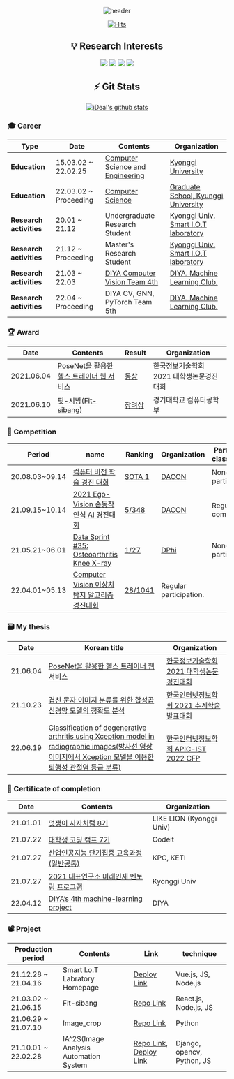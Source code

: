 <div align="center">

![header](https://capsule-render.vercel.app/api?type=soft&color=auto&height=170&section=header&text=%20Lee%20Sangmin%20&fontSize=50)

[![Hits](https://hits.seeyoufarm.com/api/count/incr/badge.svg?url=https%3A%2F%2Fgithub.com%2Fd9249&count_bg=%23F73838&title_bg=%23555555&icon=github.svg&icon_color=%23FFFFFF&title=Hits&edge_flat=false)](https://hits.seeyoufarm.com)

</div>

<div align="center">

## 💡 Research Interests

<img src="https://img.shields.io/badge/Deep_Learing-000000?style=flat-square&logo=Deep_Learing&logoColor=white"/></a>
<img src="https://img.shields.io/badge/Generative_Neural_Network-000000?style=flat-square&logo=Generative_Neural_Network&logoColor=white"/></a>
<img src="https://img.shields.io/badge/Convolutional_Neural_Network-000000?style=flat-square&logo=Convolutional_Neural_Network&logoColor=white"/></a>
<img src="https://img.shields.io/badge/Computer_Vision-000000?style=flat-square&logo=Computer_Vision&logoColor=white"/></a>

## ⚡️ Git Stats

[![iDeal's github stats](https://github-readme-stats.vercel.app/api?username=d9249&show_icons=true&count_private=true&theme=dark)](https://github.com/anuraghazra/github-readme-stats)

</div>

### :mortar_board: Career

| **Type** | **Date**| **Contents**| **Organization**|
|---|---|---|---|
| **Education** | 15.03.02 ~ 22.02.25 | [Computer Science and Engineering](http://cs.kyonggi.ac.kr:8080/Index) | [Kyonggi University](http://www.kyonggi.ac.kr/) |
| **Education** | 22.03.02 ~ Proceeding | [Computer Science](http://cs.kyonggi.ac.kr:8080/Index) | [Graduate School, Kyunggi University](http://www.kyonggi.ac.kr/) |
| **Research activities** | 20.01 ~ 21.12 | Undergraduate Research Student | [Kyonggi Univ. Smart I.O.T laboratory](https://netlab.kyonggi.ac.kr/) |
| **Research activities** | 21.12 ~ Proceeding | Master's Research Student | [Kyonggi Univ. Smart I.O.T laboratory](https://netlab.kyonggi.ac.kr/) |
| **Research activities** | 21.03 ~ 22.03 | [DIYA Computer Vision Team 4th](https://velog.io/@d9249/DIYA-5기를-시작하며-4기-회고록) | [DIYA. Machine Learning Club.](https://blog.diyaml.com/) |
| **Research activities** | 22.04 ~ Proceeding | DIYA CV, GNN, PyTorch Team 5th | [DIYA. Machine Learning Club.](https://blog.diyaml.com/) |
  

### :trophy: Award
  
| **Date** | **Contents** | **Result** | **Organization**|
|---|---|---|---|
|2021.06.04 | [PoseNet을 활용한 헬스 트레이너 웹 서비스](https://github.com/KGU-Code-15/fit-sibang/blob/main/Develop%20docs/PoseNet%EC%9D%84%20%ED%99%9C%EC%9A%A9%ED%95%9C%20%ED%97%AC%EC%8A%A4%20%ED%8A%B8%EB%A0%88%EC%9D%B4%EB%84%88%20%EC%9B%B9%20%EC%84%9C%EB%B9%84%EC%8A%A4.pdf) | [동상](https://github.com/d9249/Portfolio/blob/main/Attachment/%5B16%5D%20%EB%8F%99%EC%83%81_%EC%9D%B4%EC%83%81%EB%AF%BC_PoseNet%EC%9D%84%20%ED%99%9C%EC%9A%A9%ED%95%9C%20%ED%97%AC%EC%8A%A4%20%ED%8A%B8%EB%A0%88%EC%9D%B4%EB%84%88%20%EC%9B%B9%20%EC%84%9C%EB%B9%84%EC%8A%A4.pdf) | 한국정보기술학회 2021 대학생논문경진대회 |
|2021.06.10 | [핏-시방(Fit-sibang)](https://www.youtube.com/watch?v=GJUjvelC5Ys) | [장려상](https://github.com/KGU-Code-15/fit-sibang/blob/main/Develop%20docs/Code-15%20AI%E1%84%8F%E1%85%A5%E1%86%B7%E1%84%91%E1%85%B2%E1%84%90%E1%85%A5%E1%84%80%E1%85%A9%E1%86%BC%E1%84%92%E1%85%A1%E1%86%A8%E1%84%87%E1%85%AE%20%E1%84%8C%E1%85%A1%E1%86%BC%E1%84%85%E1%85%A7%E1%84%89%E1%85%A1%E1%86%BC.jpeg) | 경기대학교 컴퓨터공학부 |

### 🎡 Competition

| Period           | name                                                         | Ranking                                                      | Organization                         | Participation classification. |
| ---------------- | ------------------------------------------------------------ | ------------------------------------------------------------ | ------------------------------------ | ----------------------------- |
| 20.08.03~09.14 | [컴퓨터 비전 학습 경진 대회](https://dacon.io/competitions/official/235626/overview/description) | [SOTA 1](https://github.com/d9249/DACON/tree/main/%EC%BB%B4%ED%93%A8%ED%84%B0%20%EB%B9%84%EC%A0%84%20%ED%95%99%EC%8A%B5%20%EA%B2%BD%EC%A7%84%20%EB%8C%80%ED%9A%8C/Voting%20ensemble(After%20parameter%20optimization)) | [DACON](https://dacon.io/)           | Non-regular participation.    |
| 21.09.15~10.14 | [2021 Ego-Vision 손동작 인식 AI 경진대회](https://dacon.io/competitions/official/235805/overview/description) | [5/348](https://dacon.io/codeshare/3596)                     | [DACON](https://dacon.io/)           | Regular competition           |
| 21.05.21~06.01 | [Data Sprint #35: Osteoarthritis Knee X-ray](https://dphi.tech/challenges/data-sprint-35-osteoarthritis-knee-x-ray/81/overview/about) | [1/27](https://dphi.tech/challenges/data-sprint-35-osteoarthritis-knee-x-ray/81/leaderboard/practice/) | [DPhi](https://dphi.tech/community/) | Non-regular participation.    |
| 22.04.01~05.13 | [Computer Vision 이상치 탐지 알고리즘 경진대회](https://dacon.io/competitions/official/235894/overview/description) | [28/1041]() | Regular participation.    |
  
### 🗃 My thesis

| Date       | Korean title                                                 | Organization                        |
| ---------- | ------------------------------------------------------------ | ----------------------------------- |
| 21.06.04 | [PoseNet을 활용한 헬스 트레이너 웹 서비스](https://github.com/d9249/Master/blob/main/논문/PoseNet을%20활용한%20헬스%20트레이너%20웹%20서비스/PoseNet을%20활용한%20헬스%20트레이너%20웹%20서비스.pdf)                     | [한국정보기술학회 2021 대학생논문경진대회](https://www.dbpia.co.kr/journal/articleDetail?nodeId=NODE10569082&language=ko_KR) |
| 21.10.23 | [겹친 문자 이미지 분류를 위한 합성곱 신경망 모델의 정확도 분석](https://github.com/d9249/Master/blob/main/논문/겹친%20문자%20이미지%20분류를%20위한%20합성곱%20신경망%20모델의%20정확도%20분석/2021%20한국인터넷정보학회%20추계학술발표대회/겹친%20문자%20이미지%20분류를%20위한%20합성곱%20신경망%20모델의%20정확도%20분석.pdf) | [한국인터넷정보학회 2021 추계학술발표대회](https://www.manuscriptlink.com/society/ksii/conference/fall2021) |
| 22.06.19 | [Classification of degenerative arthritis using Xception model in radiographic images(방사선 영상 이미지에서 Xception 모델을 이용한 퇴행성 관절염 등급 분류)]() | [한국인터넷정보학회 APIC-IST 2022 CFP](http://apicist.org/2022/) |

### 📁 Certificate of completion

| Date       | Contents                                                     | Organization |
| ---------- | ------------------------------------------------------------ | ------------ |
| 21.01.01 | [멋쟁이 사자처럼 8기](https://github.com/d9249/Master/blob/main/수료증/멋쟁이%20사자처럼%20수료증.pdf) | LIKE LION (Kyonggi Univ)      |
| 21.07.22 | [대학생 코딩 캠프 7기](https://github.com/d9249/Master/blob/main/수료증/대코캠_수료증_7기.pdf) | Codeit       |
| 21.07.27 | [산업인공지능 단기집중 교육과정(일반공통)](https://github.com/d9249/Master/blob/main/수료증/산업인공지능%20단기집중교육/산업인공지능%20단기집중교육(일반)%20수료증.jpg) | KPC, KETI    |
| 21.07.27 | [2021 대표연구소 미래인재 멘토링 프로그램](https://github.com/d9249/Master/blob/main/수료증/%5B이수증%5D%5B신규%5D%202021%20대표연구소%20미래인재%20멘토링%20프로그램.pdf) | Kyonggi Univ    |
| 22.04.12 | [DIYA’s 4th machine-learning project](https://github.com/d9249/Master/blob/main/수료증/Sangmin_Lee.pdf) | DIYA    |

### 📽 Project

| Production period       | Contents                                                     | Link | technique |
| ---------- | ------------------------------------------------------------ | ------------ | ------------ |
| 21.12.28 ~ 21.04.16 | Smart I.o.T Labratory Homepage | [Deploy Link](https://netlab.kyonggi.ac.kr/)    |  Vue.js, JS, Node.js |
| 21.03.02 ~ 21.06.15 | Fit-sibang | [Repo Link](https://github.com/KGU-Code-15/fit-sibang)    | React.js, Node.js, JS |
| 21.06.29 ~ 21.07.10 | Image_crop | [Repo Link](https://github.com/d9249/Image_Crop)       | Python |
| 21.10.01 ~ 22.02.28 | IA^2S(Image Analysis Automation System | [Repo Link](https://github.com/HHFEHH/crack-automation), [Deploy Link](http://ideal96.synology.me:7000/)    | Django, opencv, Python, JS |
